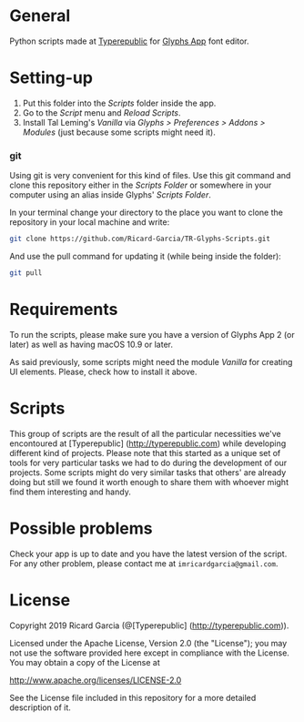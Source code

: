 # General

Python scripts made at [Typerepublic](http://typerepublic.com/) for  [Glyphs App](http://glyphsapp.com/) font editor.


# Setting-up

1. Put this folder into the *Scripts* folder inside the app. 
2. Go to the *Script* menu and *Reload Scripts*.
3. Install Tal Leming's *Vanilla* via *Glyphs > Preferences > Addons > Modules* (just because some scripts might need it).

### git

Using git is very convenient for this kind of files. Use this git command and clone this repository either in the *Scripts Folder* or somewhere in your computer using an alias inside Glyphs' *Scripts Folder*.

In your terminal change your directory to the place you want to clone the repository in your local machine and write:

```bash
git clone https://github.com/Ricard-Garcia/TR-Glyphs-Scripts.git
```

And use the pull command for updating it (while being inside the folder):

```bash
git pull

```

# Requirements

To run the scripts, please make sure you have a version of Glyphs App 2 (or later) as well as having macOS 10.9 or later.

As said previously, some scripts might need the module *Vanilla* for creating UI elements. Please, check how to install it above.


# Scripts

This group of scripts are the result of all the particular necessities we've encontoured at [Typerepublic] (http://typerepublic.com) while developing different kind of projects. Please note that this started as a unique set of tools for very particular tasks we had to do during the development of our projects. Some scripts might do very similar tasks that others' are already doing but still we found it worth enough to share them with whoever might find them interesting and handy.


# Possible problems

Check your app is up to date and you have the latest version of the script. For any other problem, please contact me at ```imricardgarcia@gmail.com```.


# License

Copyright 2019 Ricard Garcia (@[Typerepublic] (http://typerepublic.com)).


Licensed under the Apache License, Version 2.0 (the "License");
you may not use the software provided here except in compliance with the License.
You may obtain a copy of the License at

http://www.apache.org/licenses/LICENSE-2.0

See the License file included in this repository for a more detailed description of it.